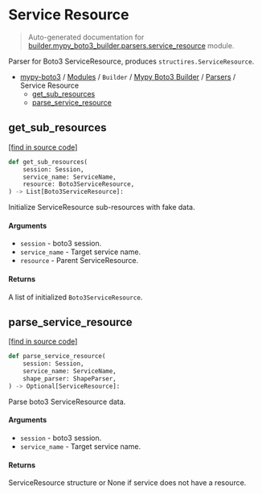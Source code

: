 # Service Resource

> Auto-generated documentation for [builder.mypy_boto3_builder.parsers.service_resource](https://github.com/vemel/mypy_boto3/blob/master/builder/mypy_boto3_builder/parsers/service_resource.py) module.

Parser for Boto3 ServiceResource, produces `structires.ServiceResource`.

- [mypy-boto3](../../../README.md#mypy_boto3) / [Modules](../../../MODULES.md#mypy-boto3-modules) / `Builder` / [Mypy Boto3 Builder](../index.md#mypy-boto3-builder) / [Parsers](index.md#parsers) / Service Resource
    - [get_sub_resources](#get_sub_resources)
    - [parse_service_resource](#parse_service_resource)

## get_sub_resources

[[find in source code]](https://github.com/vemel/mypy_boto3/blob/master/builder/mypy_boto3_builder/parsers/service_resource.py#L101)

```python
def get_sub_resources(
    session: Session,
    service_name: ServiceName,
    resource: Boto3ServiceResource,
) -> List[Boto3ServiceResource]:
```

Initialize ServiceResource sub-resources with fake data.

#### Arguments

- `session` - boto3 session.
- `service_name` - Target service name.
- `resource` - Parent ServiceResource.

#### Returns

A list of initialized `Boto3ServiceResource`.

## parse_service_resource

[[find in source code]](https://github.com/vemel/mypy_boto3/blob/master/builder/mypy_boto3_builder/parsers/service_resource.py#L29)

```python
def parse_service_resource(
    session: Session,
    service_name: ServiceName,
    shape_parser: ShapeParser,
) -> Optional[ServiceResource]:
```

Parse boto3 ServiceResource data.

#### Arguments

- `session` - boto3 session.
- `service_name` - Target service name.

#### Returns

ServiceResource structure or None if service does not have a resource.
